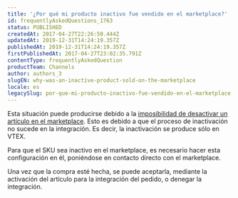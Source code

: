 ```yaml
---
title: '¿Por qué mi producto inactivo fue vendido en el marketplace?'
id: frequentlyAskedQuestions_1763
status: PUBLISHED
createdAt: 2017-04-27T22:26:50.444Z
updatedAt: 2019-12-31T14:24:19.357Z
publishedAt: 2019-12-31T14:24:19.357Z
firstPublishedAt: 2017-04-27T23:02:35.791Z
contentType: frequentlyAskedQuestion
productTeam: Channels
author: authors_3
slugEN: why-was-an-inactive-product-sold-on-the-marketplace
locale: es
legacySlug: por-que-mi-producto-inactivo-fue-vendido-en-el-marketplace
---
```


Esta situación puede producirse debido a la [imposibilidad de desactivar un artículo en el marketplace](/es/faq/por-que-el-producto-no-inactiva-en-el-marketplace). Esto es debido a que el proceso de inactivación no sucede en la integración. Es decir, la inactivación se produce sólo en VTEX.

Para que el SKU sea inactivo en el marketplace, es necesario hacer esta configuración en él, poniéndose en contacto directo con el marketplace.

Una vez que la compra esté hecha, se puede aceptarla, mediante la activación del artículo para la integración del pedido, o denegar la integración.

